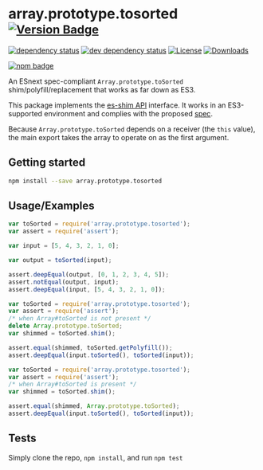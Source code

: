 # array.prototype.tosorted <sup>[![Version Badge][npm-version-svg]][package-url]</sup>

[![dependency status][deps-svg]][deps-url]
[![dev dependency status][dev-deps-svg]][dev-deps-url]
[![License][license-image]][license-url]
[![Downloads][downloads-image]][downloads-url]

[![npm badge][npm-badge-png]][package-url]

An ESnext spec-compliant `Array.prototype.toSorted` shim/polyfill/replacement that works as far down as ES3.

This package implements the [es-shim API](https://github.com/es-shims/api) interface. It works in an ES3-supported environment and complies with the proposed [spec](https://tc39.es/proposal-change-array-by-copy/#sec-array.prototype.toSorted).

Because `Array.prototype.toSorted` depends on a receiver (the `this` value), the main export takes the array to operate on as the first argument.

## Getting started

```sh
npm install --save array.prototype.tosorted
```

## Usage/Examples

```js
var toSorted = require('array.prototype.tosorted');
var assert = require('assert');

var input = [5, 4, 3, 2, 1, 0];

var output = toSorted(input);

assert.deepEqual(output, [0, 1, 2, 3, 4, 5]);
assert.notEqual(output, input);
assert.deepEqual(input, [5, 4, 3, 2, 1, 0]);
```

```js
var toSorted = require('array.prototype.tosorted');
var assert = require('assert');
/* when Array#toSorted is not present */
delete Array.prototype.toSorted;
var shimmed = toSorted.shim();

assert.equal(shimmed, toSorted.getPolyfill());
assert.deepEqual(input.toSorted(), toSorted(input));
```

```js
var toSorted = require('array.prototype.tosorted');
var assert = require('assert');
/* when Array#toSorted is present */
var shimmed = toSorted.shim();

assert.equal(shimmed, Array.prototype.toSorted);
assert.deepEqual(input.toSorted(), toSorted(input));
```

## Tests

Simply clone the repo, `npm install`, and run `npm test`

[package-url]: https://npmjs.org/package/array.prototype.tosorted
[npm-version-svg]: https://versionbadg.es/es-shims/Array.prototype.toSorted.svg
[deps-svg]: https://david-dm.org/es-shims/Array.prototype.toSorted.svg
[deps-url]: https://david-dm.org/es-shims/Array.prototype.toSorted
[dev-deps-svg]: https://david-dm.org/es-shims/Array.prototype.toSorted/dev-status.svg
[dev-deps-url]: https://david-dm.org/es-shims/Array.prototype.toSorted#info=devDependencies
[npm-badge-png]: https://nodei.co/npm/array.prototype.tosorted.png?downloads=true&stars=true
[license-image]: https://img.shields.io/npm/l/array.prototype.tosorted.svg
[license-url]: LICENSE
[downloads-image]: https://img.shields.io/npm/dm/array.prototype.tosorted.svg
[downloads-url]: https://npm-stat.com/charts.html?package=array.prototype.tosorted
